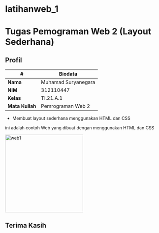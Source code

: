 # latihanweb_1


# Tugas Pemograman Web 2 (Layout Sederhana)
## Profil
| #               | Biodata                |
| --------------- | -------------------    |
| **Nama**        | Muhamad Suryanegara    |
| **NIM**         | 312110447              |
| **Kelas**       | TI.21.A.1              |
| **Mata Kuliah** | Pemrograman Web 2      |

- Membuat layout sederhana menggunakan HTML dan CSS

ini adalah contoh Web yang dibuat dengan menggunakan HTML dan CSS

<img width="253" alt="web1" src="https://user-images.githubusercontent.com/92637117/224542850-00c522ac-5f7c-476d-bb3a-fcfabdbf1eeb.png">


## Terima Kasih
